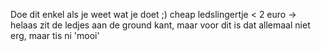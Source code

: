 Doe dit enkel als je weet wat je doet ;)
cheap ledslingertje < 2 euro
-> helaas zit de ledjes aan de ground kant, maar voor dit is dat allemaal niet erg, maar tis ni 'mooi'